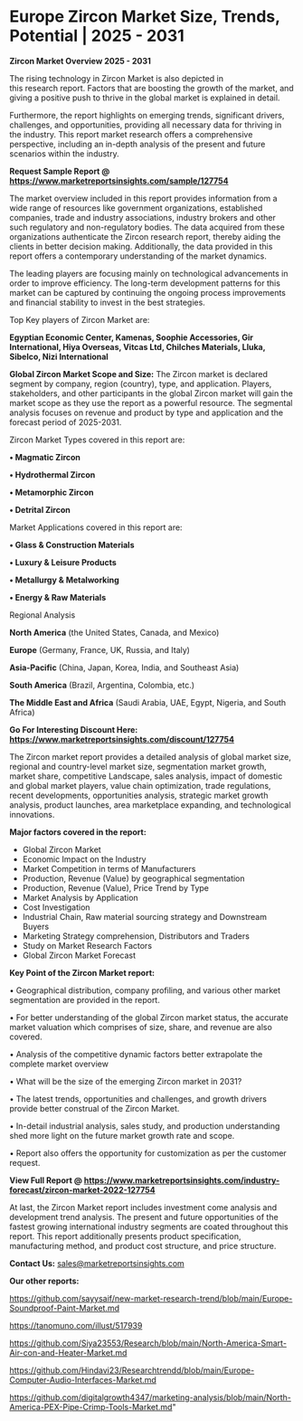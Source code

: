 # Europe Zircon Market Size, Trends, Potential | 2025 - 2031

<Strong> Zircon Market Overview 2025 - 2031</strong>

The rising technology in Zircon Market is also depicted in this research report. Factors that are boosting the growth of the market, and giving a positive push to thrive in the global market is explained in detail.

Furthermore, the report highlights on emerging trends, significant drivers, challenges, and opportunities, providing all necessary data for thriving in the industry. This report market research offers a comprehensive perspective, including an in-depth analysis of the present and future scenarios within the industry.

<strong>Request Sample Report @ <a href=https://www.marketreportsinsights.com/sample/127754>https://www.marketreportsinsights.com/sample/127754</a></strong>

The market overview included in this report provides information from a wide range of resources like government organizations, established companies, trade and industry associations, industry brokers and other such regulatory and non-regulatory bodies. The data acquired from these organizations authenticate the Zircon research report, thereby aiding the clients in better decision making. Additionally, the data provided in this report offers a contemporary understanding of the market dynamics.

The leading players are focusing mainly on technological advancements in order to improve efficiency. The long-term development patterns for this market can be captured by continuing the ongoing process improvements and financial stability to invest in the best strategies.

Top Key players of Zircon Market are:

<strong>Egyptian Economic Center, Kamenas, Soophie Accessories, Gir International, Hiya Overseas, Vitcas Ltd, Chilches Materials, Lluka, Sibelco, Nizi International</strong>

<strong><b>Global Zircon Market Scope and Size:</b></strong>
The Zircon market is declared segment by company, region (country), type, and application. Players, stakeholders, and other participants in the global Zircon market will gain the market scope as they use the report as a powerful resource. The segmental analysis focuses on revenue and product by type and application and the forecast period of 2025-2031.

Zircon Market Types covered in this report are:

<strong>• Magmatic Zircon

• Hydrothermal Zircon

• Metamorphic Zircon

• Detrital Zircon</strong>

Market Applications covered in this report are:

<strong>• Glass & Construction Materials

• Luxury & Leisure Products

• Metallurgy & Metalworking

• Energy & Raw Materials</strong> 

Regional Analysis

<strong>North America</strong> (the United States, Canada, and Mexico)

<strong>Europe</strong> (Germany, France, UK, Russia, and Italy)

<strong>Asia-Pacific</strong> (China, Japan, Korea, India, and Southeast Asia)

<strong>South America</strong> (Brazil, Argentina, Colombia, etc.)

<strong>The Middle East and Africa</strong> (Saudi Arabia, UAE, Egypt, Nigeria, and South Africa)

<strong>Go For Interesting Discount Here: <a href=https://www.marketreportsinsights.com/discount/127754>https://www.marketreportsinsights.com/discount/127754</a></strong>

The Zircon market report provides a detailed analysis of global market size, regional and country-level market size, segmentation market growth, market share, competitive Landscape, sales analysis, impact of domestic and global market players, value chain optimization, trade regulations, recent developments, opportunities analysis, strategic market growth analysis, product launches, area marketplace expanding, and technological innovations.

<strong><b>Major factors covered in the report:</b></strong>
<ul>
  <li>Global Zircon Market </li>
  <li>Economic Impact on the Industry</li>
  <li>Market Competition in terms of Manufacturers</li>
  <li>Production, Revenue (Value) by geographical segmentation</li>
  <li>Production, Revenue (Value), Price Trend by Type</li>
  <li>Market Analysis by Application</li>
  <li>Cost Investigation</li>
  <li>Industrial Chain, Raw material sourcing strategy and Downstream Buyers</li>
  <li>Marketing Strategy comprehension, Distributors and Traders</li>
  <li>Study on Market Research Factors</li>
  <li>Global Zircon Market Forecast</li>
</ul>

<strong><b>Key Point of the Zircon Market report:</b></strong>

• Geographical distribution, company profiling, and various other market segmentation are provided in the report.

• For better understanding of the global Zircon market status, the accurate market valuation which comprises of size, share, and revenue are also covered.

• Analysis of the competitive dynamic factors better extrapolate the complete market overview

• What will be the size of the emerging Zircon market in 2031?

• The latest trends, opportunities and challenges, and growth drivers provide better construal of the Zircon Market.

• In-detail industrial analysis, sales study, and production understanding shed more light on the future market growth rate and scope.

• Report also offers the opportunity for customization as per the customer request.

<strong><b>View Full Report @ <a href=https://www.marketreportsinsights.com/industry-forecast/zircon-market-2022-127754>https://www.marketreportsinsights.com/industry-forecast/zircon-market-2022-127754</a></b></strong>


At last, the Zircon Market report includes investment come analysis and development trend analysis. The present and future opportunities of the fastest growing international industry segments are coated throughout this report. This report additionally presents product specification, manufacturing method, and product cost structure, and price structure.

<strong>Contact Us:</strong>
sales@marketreportsinsights.com

<strong>Our other reports:</strong>

<a href=https://github.com/sayysaif/new-market-research-trend/blob/main/Europe-Soundproof-Paint-Market.md>https://github.com/sayysaif/new-market-research-trend/blob/main/Europe-Soundproof-Paint-Market.md</a>

<a href=https://tanomuno.com/illust/517939>https://tanomuno.com/illust/517939</a>

<a href=https://github.com/Siya23553/Research/blob/main/North-America-Smart-Air-con-and-Heater-Market.md>https://github.com/Siya23553/Research/blob/main/North-America-Smart-Air-con-and-Heater-Market.md</a>

<a href=https://github.com/Hindavi23/Researchtrendd/blob/main/Europe-Computer-Audio-Interfaces-Market.md>https://github.com/Hindavi23/Researchtrendd/blob/main/Europe-Computer-Audio-Interfaces-Market.md</a>

<a href=https://github.com/digitalgrowth4347/marketing-analysis/blob/main/North-America-PEX-Pipe-Crimp-Tools-Market.md>https://github.com/digitalgrowth4347/marketing-analysis/blob/main/North-America-PEX-Pipe-Crimp-Tools-Market.md</a>"
